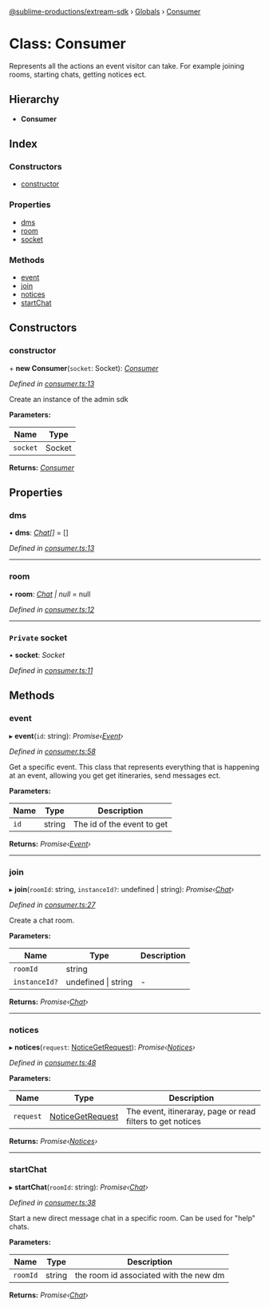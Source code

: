 [@sublime-productions/extream-sdk](../README.md) › [Globals](../globals.md) › [Consumer](consumer.md)

# Class: Consumer

Represents all the actions an event visitor can take. For example joining rooms, starting chats, getting notices ect.

## Hierarchy

* **Consumer**

## Index

### Constructors

* [constructor](consumer.md#constructor)

### Properties

* [dms](consumer.md#dms)
* [room](consumer.md#room)
* [socket](consumer.md#private-socket)

### Methods

* [event](consumer.md#event)
* [join](consumer.md#join)
* [notices](consumer.md#notices)
* [startChat](consumer.md#startchat)

## Constructors

###  constructor

\+ **new Consumer**(`socket`: Socket): *[Consumer](consumer.md)*

*Defined in [consumer.ts:13](https://github.com/Extream-SaaS/ex-sdk/blob/bb35162/src/consumer.ts#L13)*

Create an instance of the admin sdk

**Parameters:**

Name | Type |
------ | ------ |
`socket` | Socket |

**Returns:** *[Consumer](consumer.md)*

## Properties

###  dms

• **dms**: *[Chat](chat.md)[]* = []

*Defined in [consumer.ts:13](https://github.com/Extream-SaaS/ex-sdk/blob/bb35162/src/consumer.ts#L13)*

___

###  room

• **room**: *[Chat](chat.md) | null* = null

*Defined in [consumer.ts:12](https://github.com/Extream-SaaS/ex-sdk/blob/bb35162/src/consumer.ts#L12)*

___

### `Private` socket

• **socket**: *Socket*

*Defined in [consumer.ts:11](https://github.com/Extream-SaaS/ex-sdk/blob/bb35162/src/consumer.ts#L11)*

## Methods

###  event

▸ **event**(`id`: string): *Promise‹[Event](event.md)›*

*Defined in [consumer.ts:58](https://github.com/Extream-SaaS/ex-sdk/blob/bb35162/src/consumer.ts#L58)*

Get a specific event. This class that represents everything that is happening at an event, allowing you get get itineraries, send messages ect.

**Parameters:**

Name | Type | Description |
------ | ------ | ------ |
`id` | string | The id of the event to get  |

**Returns:** *Promise‹[Event](event.md)›*

___

###  join

▸ **join**(`roomId`: string, `instanceId?`: undefined | string): *Promise‹[Chat](chat.md)›*

*Defined in [consumer.ts:27](https://github.com/Extream-SaaS/ex-sdk/blob/bb35162/src/consumer.ts#L27)*

Create a chat room.

**Parameters:**

Name | Type | Description |
------ | ------ | ------ |
`roomId` | string |   |
`instanceId?` | undefined &#124; string | - |

**Returns:** *Promise‹[Chat](chat.md)›*

___

###  notices

▸ **notices**(`request`: [NoticeGetRequest](../interfaces/noticegetrequest.md)): *Promise‹[Notices](notices.md)›*

*Defined in [consumer.ts:48](https://github.com/Extream-SaaS/ex-sdk/blob/bb35162/src/consumer.ts#L48)*

**Parameters:**

Name | Type | Description |
------ | ------ | ------ |
`request` | [NoticeGetRequest](../interfaces/noticegetrequest.md) | The event, itineraray, page or read filters to get notices  |

**Returns:** *Promise‹[Notices](notices.md)›*

___

###  startChat

▸ **startChat**(`roomId`: string): *Promise‹[Chat](chat.md)›*

*Defined in [consumer.ts:38](https://github.com/Extream-SaaS/ex-sdk/blob/bb35162/src/consumer.ts#L38)*

Start a new direct message chat in a specific room. Can be used for "help" chats.

**Parameters:**

Name | Type | Description |
------ | ------ | ------ |
`roomId` | string | the room id associated with the new dm  |

**Returns:** *Promise‹[Chat](chat.md)›*

